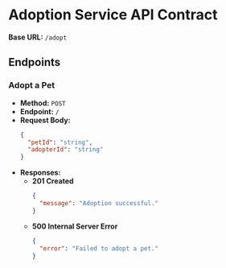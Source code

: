 # Adoption Service API Contract

**Base URL:** `/adopt`

## Endpoints

### Adopt a Pet

- **Method:** `POST`
- **Endpoint:** `/`
- **Request Body:**
  ```json
  {
    "petId": "string",
    "adopterId": "string"
  }
  ```
- **Responses:**
  - **201 Created**
    ```json
    {
      "message": "Adoption successful."
    }
    ```
  - **500 Internal Server Error**
    ```json
    {
      "error": "Failed to adopt a pet."
    }
    ```
